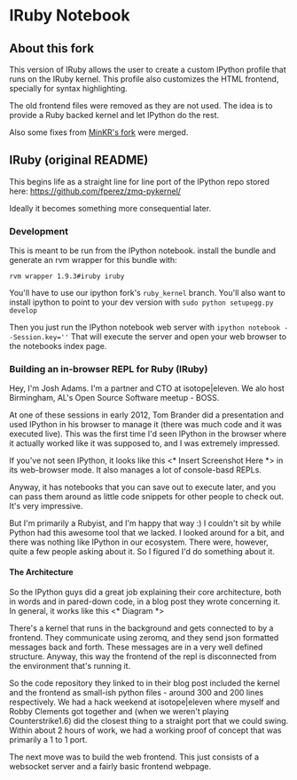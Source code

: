 # IRuby Notebook

## About this fork

This version of IRuby allows the user to create a custom IPython profile that
runs on the IRuby kernel.  This profile also customizes the HTML frontend,
specially for syntax highlighting.

The old frontend files were removed as they are not used. The idea is to
provide a Ruby backed kernel and let IPython do the rest.

Also some fixes from [MinKR's fork]() were merged.


## IRuby (original README)

This begins life as a straight line for line port of the IPython repo stored here: https://github.com/fperez/zmq-pykernel/

Ideally it becomes something more consequential later.


### Development

This is meant to be run from the IPython notebook.  install the bundle and
generate an rvm wrapper for this bundle with:

    rvm wrapper 1.9.3#iruby iruby

You'll have to use our ipython fork's `ruby_kernel` branch.  You'll also want to
install ipython to point to your dev version with `sudo python setupegg.py
develop`

Then you just run the IPython notebook web server with `ipython notebook
--Session.key=''`  That will execute the server and open your web browser to the
notebooks index page.

### Building an in-browser REPL for Ruby (IRuby)

Hey, I'm Josh Adams.  I'm a partner and CTO at isotope|eleven.  We alo host
Birmingham, AL's Open Source Software meetup - BOSS.

At one of these sessions in early 2012, Tom Brander did a presentation and used
IPython in his browser to manage it (there was much code and it was executed
live).  This was the first time I'd seen IPython in the browser where it
actually worked like it was supposed to, and I was extremely impressed.

If you've not seen IPython, it looks like this <* Insert Screenshot Here *> in
its web-browser mode.  It also manages a lot of console-basd REPLs.

Anyway, it has notebooks that you can save out to execute later, and you can
pass them around as little code snippets for other people to check out.  It's
very impressive.

But I'm primarily a Rubyist, and I'm happy that way :)  I couldn't sit by while
Python had this awesome tool that we lacked.  I looked around for a bit, and
there was nothing like IPython in our ecosystem.  There were, however, quite a
few people asking about it.  So I figured I'd do something about it.

#### The Architecture

So the IPython guys did a great job explaining their core architecture, both in
words and in pared-down code, in a blog post they wrote concerning it.  In
general, it works like this <* Diagram *>

There's a kernel that runs in the background and gets connected to by a
frontend.  They communicate using zeromq, and they send json formatted messages
back and forth.  These messages are in a very well defined structure.  Anyway,
this way the frontend of the repl is disconnected from the environment that's
running it.

So the code repository they linked to in their blog post included the kernel and
the frontend as small-ish python files - around 300 and 200 lines respectively.
We had a hack weekend at isotope|eleven where myself and Robby Clements got
together and (when we weren't playing Counterstrike1.6) did the closest thing to
a straight port that we could swing.  Within about 2 hours of work, we had a
working proof of concept that was primarily a 1 to 1 port.

The next move was to build the web frontend.  This just consists of a websocket
server and a fairly basic frontend webpage.
